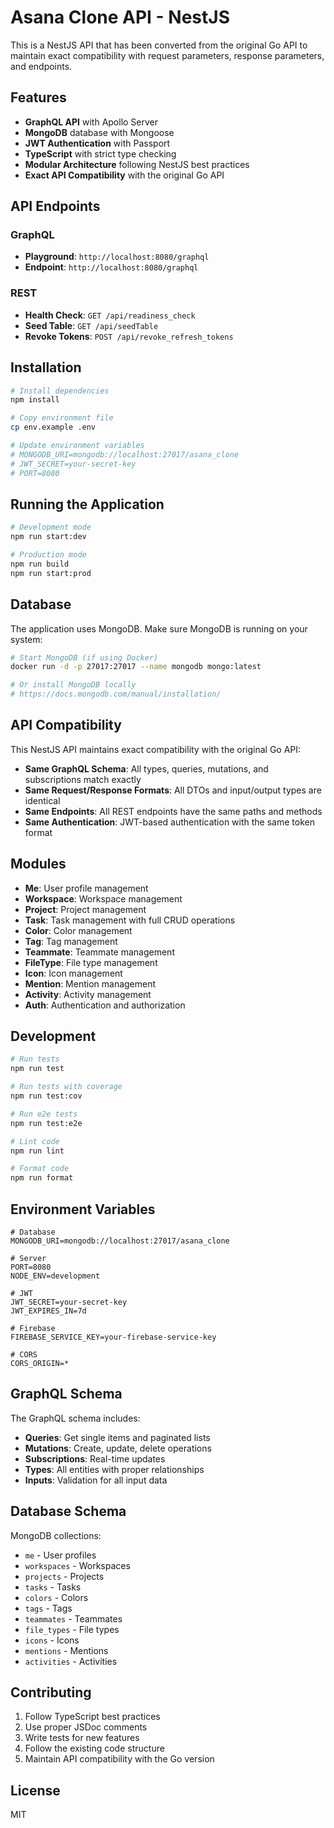 # Asana Clone API - NestJS

This is a NestJS API that has been converted from the original Go API to maintain exact compatibility with request parameters, response parameters, and endpoints.

## Features

- **GraphQL API** with Apollo Server
- **MongoDB** database with Mongoose
- **JWT Authentication** with Passport
- **TypeScript** with strict type checking
- **Modular Architecture** following NestJS best practices
- **Exact API Compatibility** with the original Go API

## API Endpoints

### GraphQL
- **Playground**: `http://localhost:8080/graphql`
- **Endpoint**: `http://localhost:8080/graphql`

### REST
- **Health Check**: `GET /api/readiness_check`
- **Seed Table**: `GET /api/seedTable`
- **Revoke Tokens**: `POST /api/revoke_refresh_tokens`

## Installation

```bash
# Install dependencies
npm install

# Copy environment file
cp env.example .env

# Update environment variables
# MONGODB_URI=mongodb://localhost:27017/asana_clone
# JWT_SECRET=your-secret-key
# PORT=8080
```

## Running the Application

```bash
# Development mode
npm run start:dev

# Production mode
npm run build
npm run start:prod
```

## Database

The application uses MongoDB. Make sure MongoDB is running on your system:

```bash
# Start MongoDB (if using Docker)
docker run -d -p 27017:27017 --name mongodb mongo:latest

# Or install MongoDB locally
# https://docs.mongodb.com/manual/installation/
```

## API Compatibility

This NestJS API maintains exact compatibility with the original Go API:

- **Same GraphQL Schema**: All types, queries, mutations, and subscriptions match exactly
- **Same Request/Response Formats**: All DTOs and input/output types are identical
- **Same Endpoints**: All REST endpoints have the same paths and methods
- **Same Authentication**: JWT-based authentication with the same token format

## Modules

- **Me**: User profile management
- **Workspace**: Workspace management
- **Project**: Project management
- **Task**: Task management with full CRUD operations
- **Color**: Color management
- **Tag**: Tag management
- **Teammate**: Teammate management
- **FileType**: File type management
- **Icon**: Icon management
- **Mention**: Mention management
- **Activity**: Activity management
- **Auth**: Authentication and authorization

## Development

```bash
# Run tests
npm run test

# Run tests with coverage
npm run test:cov

# Run e2e tests
npm run test:e2e

# Lint code
npm run lint

# Format code
npm run format
```

## Environment Variables

```env
# Database
MONGODB_URI=mongodb://localhost:27017/asana_clone

# Server
PORT=8080
NODE_ENV=development

# JWT
JWT_SECRET=your-secret-key
JWT_EXPIRES_IN=7d

# Firebase
FIREBASE_SERVICE_KEY=your-firebase-service-key

# CORS
CORS_ORIGIN=*
```

## GraphQL Schema

The GraphQL schema includes:

- **Queries**: Get single items and paginated lists
- **Mutations**: Create, update, delete operations
- **Subscriptions**: Real-time updates
- **Types**: All entities with proper relationships
- **Inputs**: Validation for all input data

## Database Schema

MongoDB collections:
- `me` - User profiles
- `workspaces` - Workspaces
- `projects` - Projects
- `tasks` - Tasks
- `colors` - Colors
- `tags` - Tags
- `teammates` - Teammates
- `file_types` - File types
- `icons` - Icons
- `mentions` - Mentions
- `activities` - Activities

## Contributing

1. Follow TypeScript best practices
2. Use proper JSDoc comments
3. Write tests for new features
4. Follow the existing code structure
5. Maintain API compatibility with the Go version

## License

MIT

